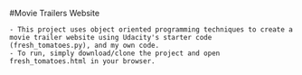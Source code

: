 #Movie Trailers Website

    - This project uses object oriented programming techniques to create a movie trailer website using Udacity's starter code (fresh_tomatoes.py), and my own code.
    - To run, simply download/clone the project and open fresh_tomatoes.html in your browser. 